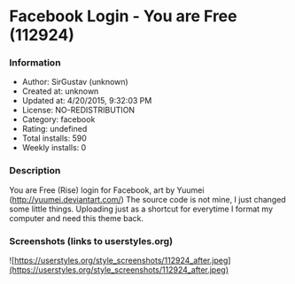 # Facebook Login - You are Free (112924)

### Information
- Author: SirGustav (unknown)
- Created at: unknown
- Updated at: 4/20/2015, 9:32:03 PM
- License: NO-REDISTRIBUTION
- Category: facebook
- Rating: undefined
- Total installs: 590
- Weekly installs: 0


### Description
You are Free (Rise) login for Facebook, art by Yuumei (http://yuumei.deviantart.com/)
The source code is not mine, I just changed some little things.
Uploading just as a shortcut for everytime I format my computer and need this theme back.


### Screenshots (links to userstyles.org)
![https://userstyles.org/style_screenshots/112924_after.jpeg](https://userstyles.org/style_screenshots/112924_after.jpeg)


